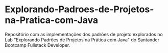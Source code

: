 # Explorando-Padroes-de-Projetos-na-Pratica-com-Java
Repositório com as implementações dos padrões de projeto explorados no Lab "Explorando Padrões de Projetos na Prática com Java" do Santander Bootcamp Fullstack Developer.
